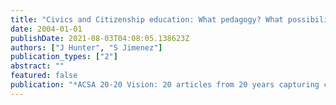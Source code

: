 ```yaml
---
title: "Civics and Citizenship education: What pedagogy? What possibilities?"
date: 2004-01-01
publishDate: 2021-08-03T04:08:05.138623Z
authors: ["J Hunter", "S Jimenez"]
publication_types: ["2"]
abstract: ""
featured: false
publication: "*ACSA 20-20 Vision: 20 articles from 20 years capturing curriculum debate in …*"
---
```


